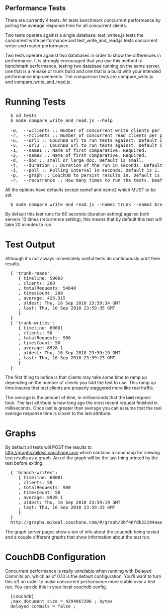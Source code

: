 ## Performance Tests

There are currently 4 tests. All tests benchmark concurrent performance by polling the average response time for all concurrent clients.

Two tests operate against a single database: test_writes.js tests the concurrent write performance and test_write_and_read.js tests concurrent writer and reader performance.

Two tests operate against two databases in order to show the differences in performance. It is strongly encouraged that you use this method to benchmark performance, testing two database running on the same server, one that is a release or trunk build and one that is a build with your intended performance improvements. The comparison tests are compare_write.js and compare_write_and_read.js .

# Running Tests

<pre>
  $ cd tests
  $ node compare_write_and_read.js --help
  
  -w,  --wclients :: Number of concurrent write clients per process. Default is 50.
  -r,  --rclients :: Number of concurrent read clients per process. Default is 200.
  -u,  --url1 :: CouchDB url to run tests against. Default is http://localhost:5984
  -v,  --url2 :: CouchDB url to run tests against. Default is http://localhost:5985
  -1,  --name1 :: Name of first comparative. Required.
  -2,  --name2 :: Name of first comparative. Required.
  -d,  --doc :: small or large doc. Default is small.
  -t,  --duration :: Duration of the run in seconds. Default is 60.
  -i,  --poll :: Polling interval in seconds. Default is 1.
  -p,  --graph :: CouchDB to persist results in. Default is http://mikeal.couchone.com/graphs
  -r,  --recurrence :: How many times to run the tests. Deafult is 10.
</pre>
  
All the options have defaults except name1 and name2 which MUST to be set.

<pre>
  $ node compare_write_and_read.js --name1 trunk --name2 branch
</pre>

By default this test runs for 60 seconds (duration setting) against both servers 10 times (recurrence setting), this  means that by default this test will take 20 minutes to run.

# Test Output

Although it's not always immediately useful tests do continuously print their results. 

<pre>
  { 'trunk-reads': 
     { timeline: 59093
     , clients: 200
     , totalRequests: 54840
     , timesCount: 200
     , average: 425.315
     , oldest: Thu, 16 Sep 2010 23:59:34 GMT
     , last: Thu, 16 Sep 2010 23:59:35 GMT
     }
  }
  { 'trunk-writes': 
     { timeline: 60001
     , clients: 50
     , totalRequests: 980
     , timesCount: 50
     , average: 8928.1
     , oldest: Thu, 16 Sep 2010 23:59:19 GMT
     , last: Thu, 16 Sep 2010 23:59:23 GMT
     }
  }
</pre>

The first thing to notice is that clients may take some time to ramp up depending on the number of clients you told the test to use. This ramp up time insures that test clients are properly staggered more like real traffic.

The average is the amount of time, in milliseconds that the **last** request took. The last attribute is how long ago the most recent request finished in milliseconds. Once last is greater than average you can assume that the real average response time is closer to the last attribute.

# Graphs

By default all tests will POST the results to http://graphs.mikeal.couchone.com which contains a couchapp for viewing test results as a graph. An url the graph will be the last thing printed by the test before exiting.

<pre>
  { 'branch-writes': 
     { timeline: 60001
     , clients: 50
     , totalRequests: 980
     , timesCount: 50
     , average: 8928.1
     , oldest: Thu, 16 Sep 2010 23:59:19 GMT
     , last: Thu, 16 Sep 2010 23:59:23 GMT
     }
  }
  http://graphs.mikeal.couchone.com/#/graph/3bf46fdb22194aaefd6aa47f460333e2
</pre>

The graph server pages show a ton of info about the couchdb being tested and a couple different graphs that show information about the test run.

# CouchDB Configuration

Concurrent performance is really unreliable when running with Delayed Commits on, which as of 0.10 is the default configuration. You'll want to turn this off on order to make concurrent performance more stable over a test run. You can do this in your local couchdb config.

<pre>
  [couchdb]
  ;max_document_size = 4294967296 ; bytes
  delayed_commits = false ;
</pre>
